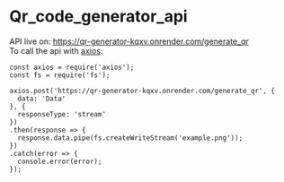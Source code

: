 # Qr_code_generator_api
API live on: https://qr-generator-kqxv.onrender.com/generate_qr<br>
To call the api with <a href="https://github.com/axios/axios">axios<a/>:<br>
```
const axios = require('axios');
const fs = require('fs');

axios.post('https://qr-generator-kqxv.onrender.com/generate_qr', {
  data: 'Data'
}, {
  responseType: 'stream'
})
.then(response => {
  response.data.pipe(fs.createWriteStream('example.png'));
})
.catch(error => {
  console.error(error);
});
```

